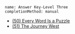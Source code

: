 ```ngMeta
name: Answer Key-Level Three 
completionMethod: manual
```
* [(50) Every Word Is a Puzzle](https://drive.google.com/open?id=1PYa_G1AG6w8rEmOjc6Et_89QIyGX66sCPnYcZbnEVak)
* [(51) The Journey West](https://drive.google.com/open?id=1vCCyCwyXI_HCYIQI0vR8Q1P4wlhsQaeb43n7OSc2S_4)